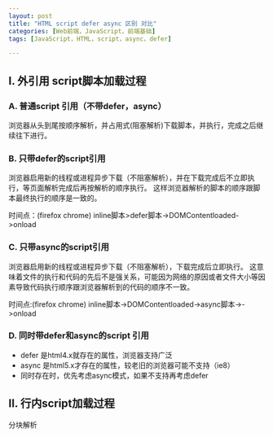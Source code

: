 ```yaml
---
layout: post
title: "HTML script defer async 区别 对比"
categories: [Web前端，JavaScript，前端基础]
tags: [JavaScript，HTML，script，async，defer]

---
```



## I. 外引用 script脚本加载过程
### A. 普通script 引用（不带defer，async）

浏览器从头到尾按顺序解析，并占用式(阻塞解析)下载脚本，并执行，完成之后继续往下进行。

### B. 只带defer的script引用

浏览器启用新的线程或进程异步下载（不阻塞解析），并在下载完成后不立即执行，等页面解析完成后再按解析的顺序执行。
这样浏览器解析的脚本的顺序跟脚本最终执行的顺序是一致的。

时间点：(firefox chrome)
   inline脚本>defer脚本->DOMContentloaded->onload


### C. 只带async的script引用

浏览器启用新的线程或进程异步下载（不阻塞解析），下载完成后立即执行。
这意味着文件的执行和代码的先后不是强关系，可能因为网络的原因或者文件大小等因素导致代码执行顺序跟浏览器解析到的代码的顺序不一致。

时间点:(firefox chrome)
    inline脚本->DOMContentloaded->async脚本->->onload

### D. 同时带defer和async的script 引用

+ defer 是html4.x就存在的属性，浏览器支持广泛
+ async 是html5.x才存在的属性，较老旧的浏览器可能不支持（ie8）
+ 同时存在时，优先考虑async模式，如果不支持再考虑defer


## II. 行内script加载过程
分块解析<script>块，在一个块内，先进行变量声明和函数声明的预解析，然后再按顺序解析。


### 参考资料
0. [defer和async的区别](http://segmentfault.com/q/1010000000640869)
1. [script的defer和async](http://www.cnblogs.com/henryhappier/archive/2013/02/22/2921478.html)
2. [引用JavaScript文件时的两个属性defer和async](http://www.oseye.net/user/kevin/blog/53)
3. [script的defer和async](http://www.kuqin.com/webpagedesign/20120208/317938.html)
4. [Asynchronous and deferred JavaScript execution explained](http://peter.sh/experiments/asynchronous-and-deferred-javascript-execution-explained/)
5. [Asynchronous script execution and GPU Acceleration by default](http://peter.sh/2010/09/last-week-asynchronous-script-execution-and-gpu-acceleration-by-default/)
6. [w3c html 4.01 script](http://www.w3.org/TR/html401/interact/scripts.html)
7. [w3c html 5.01 script](http://www.w3.org/TR/html51/semantics.html#scripting-3)
8. [一个defer async的测试](http://segmentfault.com/a/1190000002435922)